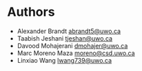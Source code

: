 # Authors
* Alexander Brandt <abrandt5@uwo.ca>
* Taabish Jeshani <tjeshan@uwo.ca>
* Davood Mohajerani <dmohajer@uwo.ca>
* Marc Moreno Maza <moreno@csd.uwo.ca>
* Linxiao Wang <lwang739@uwo.ca>
